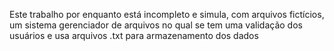 Este trabalho por enquanto está incompleto e simula, com arquivos fictícios, um sistema gerenciador de arquivos no qual se tem uma validação dos usuários e usa arquivos .txt para armazenamento dos dados
